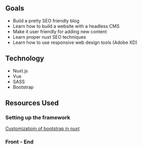 ## Goals

- Build a pretty SEO friendly blog 
- Learn how to build a website with a headless CMS
- Make it user friendly for adding new content
- Learn proper nuxt SEO techniques
- Learn how to use responsive web design tools (Adobe XD)


## Technology
- Nuxt.js
- Vue
- SASS
- Bootstrap


## Resources Used
### Setting up the framework
[Customizatioin of bootstrap in nuxt](https://javascript.plainenglish.io/customize-bootstrap-in-nuxt-3da863703b35)

### Front - End





